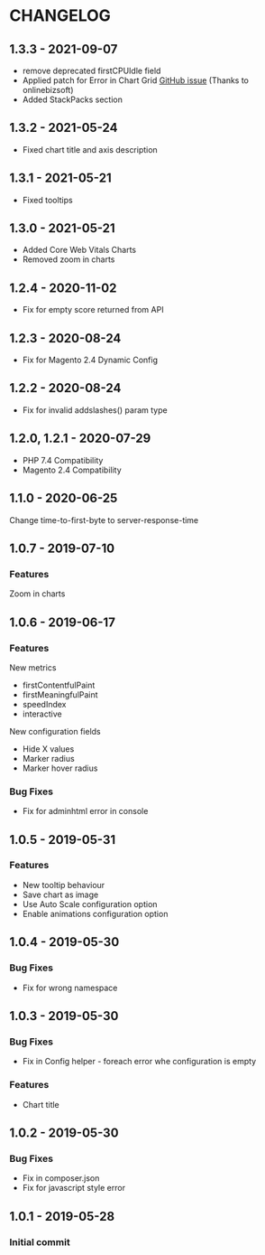 # CHANGELOG

<a name="1.3.3"></a>
## 1.3.3 - 2021-09-07
- remove deprecated firstCPUIdle field
- Applied patch for Error in Chart Grid [GitHub issue](https://github.com/MonogoPolska/monogo-m2-pagespeed-analysis/issues/2) (Thanks to onlinebizsoft)
- Added StackPacks section

<a name="1.3.2"></a>
## 1.3.2 - 2021-05-24
- Fixed chart title and axis description

<a name="1.3.1"></a>
## 1.3.1 - 2021-05-21
- Fixed tooltips

<a name="1.3.0"></a>
## 1.3.0 - 2021-05-21
- Added Core Web Vitals Charts
- Removed zoom in charts

<a name="1.2.3"></a>
## 1.2.4 - 2020-11-02
- Fix for empty score returned from API

<a name="1.2.3"></a>
## 1.2.3 - 2020-08-24
- Fix for Magento 2.4 Dynamic Config

<a name="1.2.2"></a>
## 1.2.2 - 2020-08-24
- Fix for invalid addslashes() param type

<a name="1.2.1"></a>
<a name="1.2.0"></a>
## 1.2.0, 1.2.1 - 2020-07-29
- PHP 7.4 Compatibility
- Magento 2.4 Compatibility

<a name="1.1.0"></a>
## 1.1.0 - 2020-06-25
Change time-to-first-byte to server-response-time 

<a name="1.0.7"></a>
## 1.0.7 - 2019-07-10

### Features
Zoom in charts

<a name="1.0.6"></a>
## 1.0.6 - 2019-06-17

### Features
New metrics
- firstContentfulPaint
- firstMeaningfulPaint
- speedIndex
- interactive

New configuration fields
- Hide X values
- Marker radius
- Marker hover radius


### Bug Fixes
- Fix for adminhtml error in console

<a name="1.0.5"></a>
## 1.0.5 - 2019-05-31

### Features
- New tooltip behaviour
- Save chart as image
- Use Auto Scale configuration option
- Enable animations configuration option

<a name="1.0.4"></a>
## 1.0.4 - 2019-05-30
### Bug Fixes
- Fix for wrong namespace

<a name="1.0.3"></a>
## 1.0.3 - 2019-05-30
### Bug Fixes
- Fix in Config helper - foreach error whe configuration is empty

### Features
- Chart title

<a name="1.0.2"></a>
## 1.0.2 - 2019-05-30
### Bug Fixes
- Fix in composer.json
- Fix for javascript style error

<a name="1.0.1"></a>
## 1.0.1 - 2019-05-28
### Initial commit
